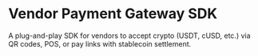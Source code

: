# Vendor Payment Gateway SDK

A plug-and-play SDK for vendors to accept crypto (USDT, cUSD, etc.) via QR codes, POS, or pay links with stablecoin settlement.